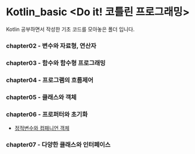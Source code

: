 # Kotlin_basic <Do it! 코틀린 프로그래밍>

Kotlin 공부하면서 작성한 기초 코드를 모아놓은 폴더 입니다.

### chapter02 - 변수와 자료형, 연산자

### chapter03 - 함수와 함수형 프로그래밍

### chapter04 - 프로그램의 흐름제어 

### chapter05 - 클래스와 객체 

### chapter06 - 프로퍼터와 초기화 
+ [정적변수와 컴패니언 객체](https://github.com/sunjungAn/Kotlin_basic/blob/master/chap06/%EC%A0%95%EC%A0%81%20%EB%B3%80%EC%88%98%EC%99%80%20%EC%BB%B4%ED%8C%A8%EB%8B%88%EC%96%B8%20%EA%B0%9D%EC%B2%B4.md)

### chapter07 - 다양한 클래스와 인터페이스 
